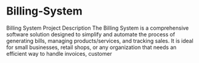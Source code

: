# Billing-System
Billing System Project Description  The Billing System is a comprehensive software solution designed to simplify and automate the process of generating bills, managing products/services, and tracking sales. It is ideal for small businesses, retail shops, or any organization that needs an efficient way to handle invoices, customer 
